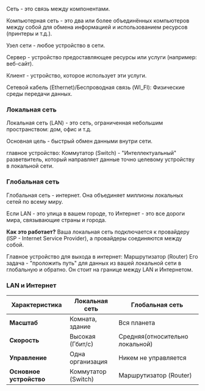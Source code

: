 
Сеть - это связь между компонентами.

Компьютерная сеть - это два или более объединённых компьютеров между собой для обмена информацией и использованием ресурсов (принтеры и т.д.).

Узел сети - любое устройство в сети.

Сервер - устройство предоставляющее ресурсы или услуги (например: веб-сайт).

Клиент - устройство, которое использует эти услуги.

Сетевой кабель (Ethernet)/Беспроводная связь (WI_FI):
Физические среды передачи данных.

### Локальная сеть

Локальная сеть (LAN) - это сеть, ограниченная небольшим пространством:
дом, офис и т.д.

Основная цель - быстрый обмен данными внутри сети.

главное устройство: Коммутатор (Switch) - "Интеллектуальный" разветвитель, который направляет данные точно целевому устройству в локальной сети.

### Глобальная сеть

Глобальная сеть - интернет. Она объединяет миллионы локальных сетей по всему миру.

Если LAN - это улица в вашем городе, то Интернет - это все дороги мира, связывающие страны и города.

**Как это работает?**
Ваша локальная сеть подключается к провайдеру (ISP - Internet Service Provider), а провайдеры соединяются между собой.

Главное устройство для выхода в интернет: Маршрутизатор (Router)
Его задача - "проложить путь" для данных из вашей локальной сети в глобальную и обратно. Он стоит на границе между LAN и Интернетом.

### LAN и Интернет

| Характеристика          | Локальная сеть      | Глобальная сеть                 |
| ----------------------- | ------------------- | ------------------------------- |
| **Масштаб**             | Комната, здание     | Вся планета                     |
| **Скорость**            | Высокая (Гбит/с)    | Средняя(относительно локальной) |
| **Управление**          | Одна организация    | Никем не управляется            |
| **Основное устройство** | Коммутатор (Switch) | Маршрутизатор (Router)          |



